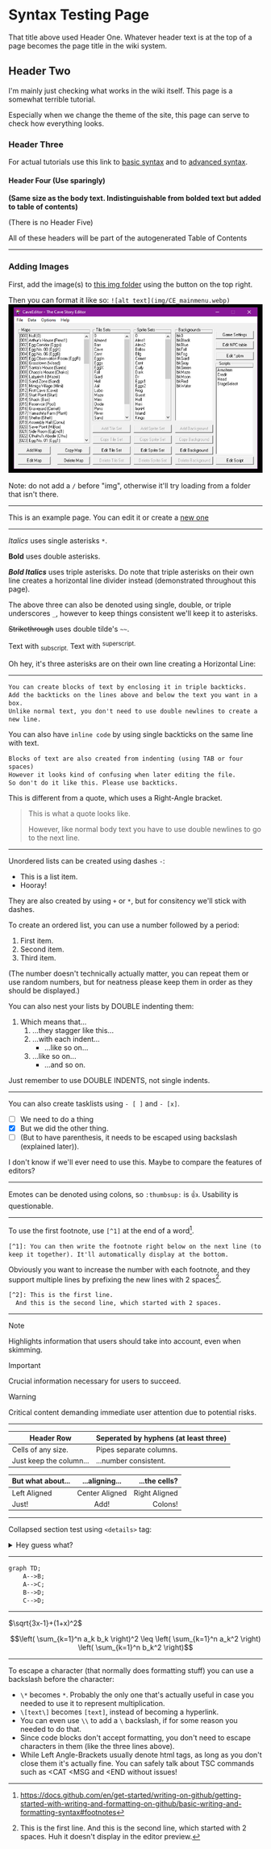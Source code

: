 # Syntax Testing Page
That title above used Header One. Whatever header text is at the top of a page becomes the page title in the wiki system.
## Header Two
I'm mainly just checking what works in the wiki itself. This page is a somewhat terrible tutorial.

Especially when we change the theme of the site, this page can serve to check how everything looks.
### Header Three
For actual tutorials use this link to [basic syntax](https://docs.github.com/en/get-started/writing-on-github/getting-started-with-writing-and-formatting-on-github/basic-writing-and-formatting-syntax) and to [advanced syntax](https://docs.github.com/en/get-started/writing-on-github/working-with-advanced-formatting).
#### Header Four (Use sparingly)
**(Same size as the body text. Indistinguishable from bolded text but added to table of contents)**

(There is no Header Five)

All of these headers will be part of the autogenerated Table of Contents

***

### Adding Images
First, add the image(s) to [this img folder](https://github.com/CaveStoryModdingCommunity/modding-wiki/tree/master/wiki/img) using the button on the top right.

Then you can format it like so: `![alt text](img/CE_mainmenu.webp)`
![Cave Editor's Main Menu](img/CE_mainmenu.webp)

Note: do not add a `/` before "img", otherwise it'll try loading from a folder that isn't there.

***

This is an example page. You can edit it or create a [new one](new_page.md)

***

*Italics* uses single asterisks `*`.

**Bold** uses double asterisks.

***Bold Italics*** uses triple asterisks. Do note that triple asterisks on their own line creates a horizontal line divider instead (demonstrated throughout this page).

The above three can also be denoted using single, double, or triple underscores `_`, however to keep things consistent we'll keep it to asterisks.

~~Strikethrough~~ uses double tilde's `~~`.

Text with <sub>subscript.</sub> Text with <sup>superscript.</sup>

Oh hey, it's three asterisks are on their own line creating a Horizontal Line:
***

```
You can create blocks of text by enclosing it in triple backticks.
Add the backticks on the lines above and below the text you want in a box.
Unlike normal text, you don't need to use double newlines to create a new line.
```

You can also have `inline code` by using single backticks on the same line with text.

	Blocks of text are also created from indenting (using TAB or four spaces)
    However it looks kind of confusing when later editing the file.
    So don't do it like this. Please use backticks.

This is different from a quote, which uses a Right-Angle bracket.
> This is what 
> a quote looks like.
>
> However, like normal body text you have to use double newlines to go to the next line.

***

Unordered lists can be created using dashes `-`:
- This is a list item.
- Hooray!

They are also created by using `+` or `*`, but for consitency we'll stick with dashes.

To create an ordered list, you can use a number followed by a period:

1. First item.
2. Second item.
3. Third item.

(The number doesn't technically actually matter, you can repeat them or use random numbers, but for neatness please keep them in order as they should be displayed.)

You can also nest your lists by DOUBLE indenting them:
1. Which means that...
    1. ...they stagger like this...
    2. ...with each indent...
        - ...like so on...
    3. ...like so on...
        - ...and so on.

Just remember to use DOUBLE INDENTS, not single indents.

***

You can also create tasklists using `- [ ]` and `- [x]`.
- [ ] We need to do a thing
- [x] But we did the other thing.
- [ ] \(But to have parenthesis, it needs to be escaped using backslash (explained later)).

I don't know if we'll ever need to use this. Maybe to compare the features of editors?

***

Emotes can be denoted using colons, so `:thumbsup:` is :thumbsup:. Usability is questionable.

***

To use the first footnote, use `[^1]` at the end of a word[^1].
```
[^1]: You can then write the footnote right below on the next line (to keep it together). It'll automatically display at the bottom.
```
[^1]: <https://docs.github.com/en/get-started/writing-on-github/getting-started-with-writing-and-formatting-on-github/basic-writing-and-formatting-syntax#footnotes>

Obviously you want to increase the number with each footnote, and they support multiple lines by prefixing the new lines with 2 spaces[^2].
```
[^2]: This is the first line.
  And this is the second line, which started with 2 spaces.
```
[^2]: This is the first line.
  And this is the second line, which started with 2 spaces. Huh it doesn't display in the editor preview.

***

> [!NOTE]
> Highlights information that users should take into account, even when skimming.

> [!IMPORTANT]
> Crucial information necessary for users to succeed.

> [!WARNING]
> Critical content demanding immediate user attention due to potential risks.

***

| Header Row | Seperated by hyphens (at least three) |
| --- | --- |
| Cells of any size. | Pipes separate columns. |
| Just keep the column... | ...number consistent. |

| But what about... | ...aligning... | ...the cells? |
| :--- | :---: | ---: |
| Left Aligned | Center Aligned | Right Aligned |
| Just! | Add! | Colons! |

***

Collapsed section test using `<details>` tag:
<details><summary>Hey guess what?</summary>
You're stinky! :poop:
</details>

***

```mermaid
graph TD;
    A-->B;
    A-->C;
    B-->D;
    C-->D;
```

***

$`\sqrt{3x-1}+(1+x)^2`$

```math
\left( \sum_{k=1}^n a_k b_k \right)^2 \leq \left( \sum_{k=1}^n a_k^2 \right) \left( \sum_{k=1}^n b_k^2 \right)
```

***

To escape a character (that normally does formatting stuff) you can use a backslash before the character:
- `\*` becomes `*`. Probably the only one that's actually useful in case you needed to use it to represent multiplication.
- `\[text\]` becomes `[text]`, instead of becoming a hyperlink.
- You can even use `\\` to add a `\` backslash, if for some reason you needed to do that.
- Since code blocks don't accept formatting, you don't need to escape characters in them (like the three lines above).
- While Left Angle-Brackets usually denote html tags, as long as you don't close them it's actually fine. You can safely talk about TSC commands such as <CAT <MSG and <END without issues!

